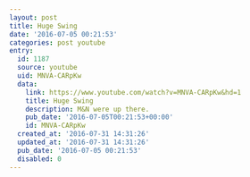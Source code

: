 ```yaml
---
layout: post
title: Huge Swing
date: '2016-07-05 00:21:53'
categories: post youtube
entry:
  id: 1187
  source: youtube
  uid: MNVA-CARpKw
  data:
    link: https://www.youtube.com/watch?v=MNVA-CARpKw&hd=1
    title: Huge Swing
    description: M&N were up there.
    pub_date: '2016-07-05T00:21:53+00:00'
    id: MNVA-CARpKw
  created_at: '2016-07-31 14:31:26'
  updated_at: '2016-07-31 14:31:26'
  pub_date: '2016-07-05 00:21:53'
  disabled: 0
---
```

